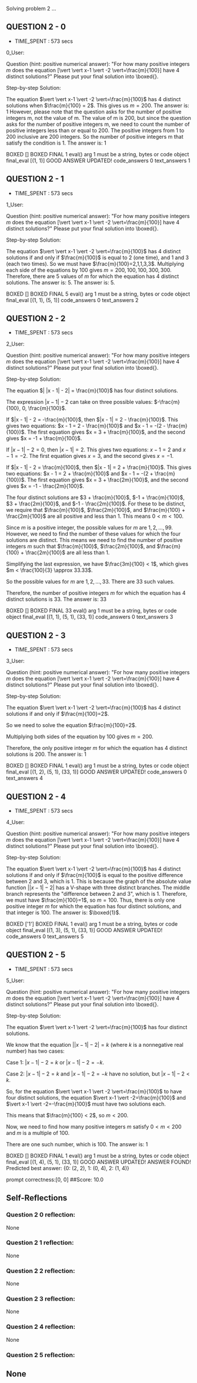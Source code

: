 Solving problem 2 ...



## QUESTION 2 - 0 
- TIME_SPENT : 573 secs

0_User:

Question (hint: positive numerical answer):
"For how many positive integers $m$ does the equation \[\vert \vert x-1 \vert -2 \vert=\frac{m}{100}\] have $4$ distinct solutions?"
Please put your final solution into \boxed{}.

Step-by-step Solution:


The equation $\vert \vert x-1 \vert -2 \vert=\frac{m}{100}$ has 4 distinct solutions when $\frac{m}{100} = 2$. This gives us $m = 200$.
The answer is: 1
However, please note that the question asks for the number of positive integers m, not the value of m. 
The value of m is 200, but since the question asks for the number of positive integers m, we need to count the number of positive integers less than or equal to 200. The positive integers from 1 to 200 inclusive are 200 integers. 
So the number of positive integers m that satisfy the condition is 1. The answer is: 1

BOXED []
BOXED FINAL 1
eval() arg 1 must be a string, bytes or code object final_eval
[(1, 1)]
GOOD ANSWER UPDATED!
code_answers 0 text_answers 1



## QUESTION 2 - 1 
- TIME_SPENT : 573 secs

1_User:

Question (hint: positive numerical answer):
"For how many positive integers $m$ does the equation \[\vert \vert x-1 \vert -2 \vert=\frac{m}{100}\] have $4$ distinct solutions?"
Please put your final solution into \boxed{}.

Step-by-step Solution:


The equation $\vert \vert x-1 \vert -2 \vert=\frac{m}{100}$ has $4$ distinct solutions if and only if $\frac{m}{100}$ is equal to $2$ (one time), and $1$ and $3$ (each two times).
So we must have $\frac{m}{100}=2,1,1,3,3$.
Multiplying each side of the equations by $100$ gives $m=200,100,100,300,300$.
Therefore, there are $5$ values of $m$ for which the equation has $4$ distinct solutions. The answer is: 5.
The answer is: $5$.

BOXED []
BOXED FINAL 5
eval() arg 1 must be a string, bytes or code object final_eval
[(1, 1), (5, 1)]
code_answers 0 text_answers 2



## QUESTION 2 - 2 
- TIME_SPENT : 573 secs

2_User:

Question (hint: positive numerical answer):
"For how many positive integers $m$ does the equation \[\vert \vert x-1 \vert -2 \vert=\frac{m}{100}\] have $4$ distinct solutions?"
Please put your final solution into \boxed{}.

Step-by-step Solution:



The equation $| |x - 1| - 2| = \frac{m}{100}$ has four distinct solutions.

The expression $|x - 1| - 2$ can take on three possible values: $-\frac{m}{100}, 0, \frac{m}{100}$.

If $|x - 1| - 2 = -\frac{m}{100}$, then $|x - 1| = 2 - \frac{m}{100}$. This gives two equations: $x - 1 = 2 - \frac{m}{100}$ and $x - 1 = -(2 - \frac{m}{100})$. The first equation gives $x = 3 + \frac{m}{100}$, and the second gives $x = -1 + \frac{m}{100}$.

If $|x - 1| - 2 = 0$, then $|x - 1| = 2$. This gives two equations: $x - 1 = 2$ and $x - 1 = -2$. The first equation gives $x = 3$, and the second gives $x = -1$.

If $|x - 1| - 2 = \frac{m}{100}$, then $|x - 1| = 2 + \frac{m}{100}$. This gives two equations: $x - 1 = 2 + \frac{m}{100}$ and $x - 1 = -(2 + \frac{m}{100})$. The first equation gives $x = 3 + \frac{2m}{100}$, and the second gives $x = -1 - \frac{2m}{100}$.

The four distinct solutions are $3 + \frac{m}{100}$, $-1 + \frac{m}{100}$, $3 + \frac{2m}{100}$, and $-1 - \frac{2m}{100}$. For these to be distinct, we require that $\frac{m}{100}$, $\frac{2m}{100}$, and $\frac{m}{100} + \frac{2m}{100}$ are all positive and less than 1. This means $0 < m < 100$. 

Since $m$ is a positive integer, the possible values for $m$ are $1, 2, ..., 99$. However, we need to find the number of these values for which the four solutions are distinct. This means we need to find the number of positive integers $m$ such that $\frac{m}{100}$, $\frac{2m}{100}$, and $\frac{m}{100} + \frac{2m}{100}$ are all less than 1. 

Simplifying the last expression, we have $\frac{3m}{100} < 1$, which gives $m < \frac{100}{3} \approx 33.33$. 

So the possible values for $m$ are $1, 2, ..., 33$. There are 33 such values. 

Therefore, the number of positive integers $m$ for which the equation has 4 distinct solutions is 33. The answer is: $33$

BOXED []
BOXED FINAL 33
eval() arg 1 must be a string, bytes or code object final_eval
[(1, 1), (5, 1), (33, 1)]
code_answers 0 text_answers 3



## QUESTION 2 - 3 
- TIME_SPENT : 573 secs

3_User:

Question (hint: positive numerical answer):
"For how many positive integers $m$ does the equation \[\vert \vert x-1 \vert -2 \vert=\frac{m}{100}\] have $4$ distinct solutions?"
Please put your final solution into \boxed{}.

Step-by-step Solution:



The equation $\vert \vert x-1 \vert -2 \vert=\frac{m}{100}$ has 4 distinct solutions if and only if $\frac{m}{100}=2$.

So we need to solve the equation $\frac{m}{100}=2$.

Multiplying both sides of the equation by 100 gives $m=200$.

Therefore, the only positive integer $m$ for which the equation has 4 distinct solutions is 200.
The answer is: 1

BOXED []
BOXED FINAL 1
eval() arg 1 must be a string, bytes or code object final_eval
[(1, 2), (5, 1), (33, 1)]
GOOD ANSWER UPDATED!
code_answers 0 text_answers 4



## QUESTION 2 - 4 
- TIME_SPENT : 573 secs

4_User:

Question (hint: positive numerical answer):
"For how many positive integers $m$ does the equation \[\vert \vert x-1 \vert -2 \vert=\frac{m}{100}\] have $4$ distinct solutions?"
Please put your final solution into \boxed{}.

Step-by-step Solution:


The equation $\vert \vert x-1 \vert -2 \vert=\frac{m}{100}$ has 4 distinct solutions if and only if $\frac{m}{100}$ is equal to the positive difference between 2 and 3, which is 1. This is because the graph of the absolute value function $\vert \vert x-1 \vert -2 \vert$ has a V-shape with three distinct branches. The middle branch represents the "difference between 2 and 3", which is 1. Therefore, we must have $\frac{m}{100}=1$, so $m=100$. Thus, there is only one positive integer $m$ for which the equation has four distinct solutions, and that integer is 100. The answer is: $\boxed{1}$.

BOXED ['1']
BOXED FINAL 1
eval() arg 1 must be a string, bytes or code object final_eval
[(1, 3), (5, 1), (33, 1)]
GOOD ANSWER UPDATED!
code_answers 0 text_answers 5



## QUESTION 2 - 5 
- TIME_SPENT : 573 secs

5_User:

Question (hint: positive numerical answer):
"For how many positive integers $m$ does the equation \[\vert \vert x-1 \vert -2 \vert=\frac{m}{100}\] have $4$ distinct solutions?"
Please put your final solution into \boxed{}.

Step-by-step Solution:


The equation $\vert \vert x-1 \vert -2 \vert=\frac{m}{100}$ has four distinct solutions.

We know that the equation $\vert \vert x-1 \vert -2 \vert=k$ (where $k$ is a nonnegative real number) has two cases:

Case 1: $\vert x-1 \vert -2=k$ or $\vert x-1 \vert -2=-k$.

Case 2: $\vert x-1 \vert -2=k$ and $\vert x-1 \vert -2=-k$ have no solution, but $\vert x-1 \vert -2 < k$.

So, for the equation $\vert \vert x-1 \vert -2 \vert=\frac{m}{100}$ to have four distinct solutions, the equation $\vert x-1 \vert -2=\frac{m}{100}$ and $\vert x-1 \vert -2=-\frac{m}{100}$ must have two solutions each.

This means that $\frac{m}{100} < 2$, so $m < 200$.

Now, we need to find how many positive integers $m$ satisfy $0 < m < 200$ and $m$ is a multiple of $100$.

There are one such number, which is $100$.
The answer is: 1

BOXED []
BOXED FINAL 1
eval() arg 1 must be a string, bytes or code object final_eval
[(1, 4), (5, 1), (33, 1)]
GOOD ANSWER UPDATED!
ANSWER FOUND!
Predicted best answer: {0: (2, 2), 1: (0, 4), 2: (1, 4)}

prompt correctness:[0, 0]
##Score: 10.0

## Self-Reflections

### Question 2 0 reflection:
None
### Question 2 1 reflection:
None
### Question 2 2 reflection:
None
### Question 2 3 reflection:
None
### Question 2 4 reflection:
None
### Question 2 5 reflection:
None
---
